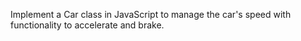  Implement a Car class in JavaScript to manage the car's speed with functionality to accelerate and brake.
